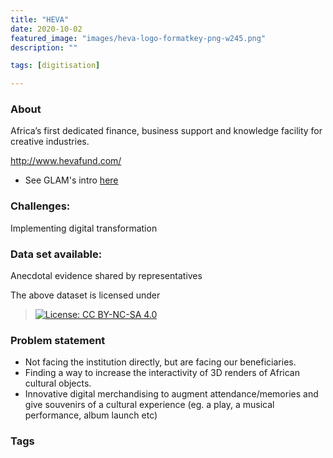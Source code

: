 ```yaml
---
title: "HEVA"
date: 2020-10-02
featured_image: "images/heva-logo-formatkey-png-w245.png"
description: ""

tags: [digitisation]

---
```


### About
Africa’s first dedicated  finance, business support and knowledge facility for creative industries.

http://www.hevafund.com/

- See GLAM's intro [here](https://drive.google.com/drive/folders/1zdb_HKoaHQ1Gu8GYI1Yt15Rj_-E0mDPn?usp=sharing)

### Challenges:

Implementing digital transformation


### Data set available:

Anecdotal evidence shared by representatives

The above dataset is licensed under
 > [![License: CC BY-NC-SA 4.0](https://img.shields.io/badge/License-CC%20BY--NC--SA%204.0-lightgrey.svg)](https://creativecommons.org/licenses/by-nc-sa/4.0/)


### Problem statement

- Not facing the institution directly, but are facing our beneficiaries.
- Finding a way to increase the interactivity of 3D renders of African cultural objects.
- Innovative digital merchandising to augment attendance/memories and give souvenirs of a cultural experience (eg. a play, a musical performance, album launch etc)

### Tags


